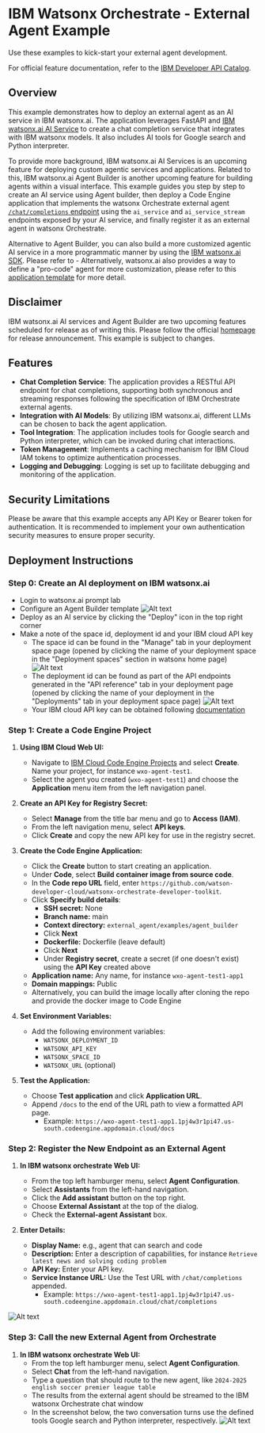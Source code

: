 # IBM Watsonx Orchestrate - External Agent Example

Use these examples to kick-start your external agent development.

For official feature documentation, refer to the [IBM Developer API Catalog](https://developer.ibm.com/apis/catalog/watsonorchestrate--custom-assistants/api/API--watsonorchestrate--ibm-watsonx-orchestrate-api#Register_an_external_chat_completions_agent__agents_external_chat_post).

## Overview

This example demonstrates how to deploy an external agent as an AI service in IBM watsonx.ai. The application leverages 
FastAPI and [IBM watsonx.ai AI Service](https://www.ibm.com/products/watsonx-ai/ai-agent-development) to create a chat completion service that integrates with IBM watsonx models. It also includes AI tools for Google search and Python interpreter.

To provide more background, IBM watsonx.ai AI Services is an upcoming feature for deploying custom agentic services and applications. Related to this, IBM watsonx.ai Agent Builder is another upcoming feature for building agents within a visual interface. This example guides you step by step to create an AI service using Agent builder, then deploy a Code Engine application that implements the watsonx Orchestrate external agent [`/chat/completions` endpoint](https://github.com/watson-developer-cloud/watsonx-orchestrate-developer-toolkit/blob/main/external_agent/spec.yaml) using the `ai_service` and `ai_service_stream` endpoints exposed by your AI service, and finally register it as an external agent in watsonx Orchestrate.

Alternative to Agent Builder, you can also build a more customized agentic AI service in a more programmatic manner by using the [IBM watsonx.ai SDK](https://ibm.github.io/watsonx-ai-python-sdk/core_api.html#client.Deployments.create). Please refer to - Alternatively, watsonx.ai also provides a way to define a "pro-code" agent for more customization, please refer to this [application template](https://github.com/IBM/watson-machine-learning-samples/tree/master/cloud/ai-service-templates/langgraph-react-agent) for more detail.

## Disclaimer

IBM watsonx.ai AI services and Agent Builder are two upcoming features scheduled for release as of writing this. Please follow the official [homepage](https://www.ibm.com/products/watsonx-ai/ai-agent-development) for release announcement. This example is subject to changes.

## Features

- **Chat Completion Service**: The application provides a RESTful API endpoint for chat completions, supporting both synchronous and streaming responses following the specification of IBM Orchestrate external agents.
- **Integration with AI Models**: By utilizing IBM watsonx.ai, different LLMs can be chosen to back the agent application.
- **Tool Integration**: The application includes tools for Google search and Python interpreter, which can be invoked during chat interactions.
- **Token Management**: Implements a caching mechanism for IBM Cloud IAM tokens to optimize authentication processes.
- **Logging and Debugging**: Logging is set up to facilitate debugging and monitoring of the application.

## Security Limitations

Please be aware that this example accepts any API Key or Bearer token for authentication. 
It is recommended to implement your own authentication security measures to ensure proper security.

## Deployment Instructions

### Step 0: Create an AI deployment on IBM watsonx.ai

- Login to watsonx.ai prompt lab
- Configure an Agent Builder template
![Alt text](./assets/agent-builder.png "Example of Agent Builder template configuration")
- Deploy as an AI service by clicking the "Deploy" icon in the top right corner
- Make a note of the space id, deployment id and your IBM cloud API key
  - The space id can be found in the "Manage" tab in your deployment space page (opened by clicking the name of your deployment space in the "Deployment spaces" section in watsonx home page)
![Alt text](./assets/space_id.png "Example of space id")
  - The deployment id can be found as part of the API endpoints generated in the "API reference" tab in your deployment page (opened by clicking the name of your deployment in the "Deployments" tab in your deployment space page)
![Alt text](./assets/deployment_id.png "Example of deployment id")
  - Your IBM cloud API key can be obtained following [documentation](https://cloud.ibm.com/docs/account?topic=account-userapikey&interface=ui)

### Step 1: Create a Code Engine Project

1. **Using IBM Cloud Web UI:**
   - Navigate to [IBM Cloud Code Engine Projects](https://cloud.ibm.com/containers/serverless/projects) and select **Create**. Name your project, for instance `wxo-agent-test1`.
   - Select the agent you created (`wxo-agent-test1`) and choose the **Application** menu item from the left navigation panel.

2. **Create an API Key for Registry Secret:**
   - Select **Manage** from the title bar menu and go to **Access (IAM)**.
   - From the left navigation menu, select **API keys**.
   - Click **Create** and copy the new API key for use in the registry secret.

3. **Create the Code Engine Application:**
   - Click the **Create** button to start creating an application.
   - Under **Code**, select **Build container image from source code**.
   - In the **Code repo URL** field, enter `https://github.com/watson-developer-cloud/watsonx-orchestrate-developer-toolkit`.
   - Click **Specify build details**:
     - **SSH secret:** None
     - **Branch name:** main
     - **Context directory:** `external_agent/examples/agent_builder`
     - Click **Next**
     - **Dockerfile:** Dockerfile (leave default)
     - Click **Next**
     - Under **Registry secret**, create a secret (if one doesn't exist) using the **API Key** created above
   - **Application name:** Any name, for instance `wxo-agent-test1-app1`
   - **Domain mappings:** Public
   - Alternatively, you can build the image locally after cloning the repo and provide the docker image to Code Engine

4. **Set Environment Variables:**
   - Add the following environment variables:
     - `WATSONX_DEPLOYMENT_ID`
     - `WATSONX_API_KEY`
     - `WATSONX_SPACE_ID`
     - `WATSONX_URL` (optional)

5. **Test the Application:**
   - Choose **Test application** and click **Application URL**.
   - Append `/docs` to the end of the URL path to view a formatted API page.
     - Example: `https://wxo-agent-test1-app1.1pj4w3r1pi47.us-south.codeengine.appdomain.cloud/docs`

### Step 2: Register the New Endpoint as an External Agent

1. **In IBM watsonx orchestrate Web UI:**
   - From the top left hamburger menu, select **Agent Configuration**.
   - Select **Assistants** from the left-hand navigation.
   - Click the **Add assistant** button on the top right.
   - Choose **External Assistant** at the top of the dialog.
   - Check the **External-agent Assistant** box.

2. **Enter Details:**
   - **Display Name:** e.g., agent that can search and code
   - **Description:** Enter a description of capabilities, for instance `Retrieve latest news and solving coding problem`
   - **API Key:** Enter your API key.
   - **Service Instance URL:** Use the Test URL with `/chat/completions` appended.
     - Example: `https://wxo-agent-test1-app1.1pj4w3r1pi47.us-south.codeengine.appdomain.cloud/chat/completions`

![Alt text](./assets/register_wxo_external_agent.png "Example of registering an external agent to IBM watsonx Orchestrate")

### Step 3: Call the new External Agent from Orchestrate

1. **In IBM watsonx orchestrate Web UI:**
   - From the top left hamburger menu, select **Agent Configuration**.
   - Select **Chat** from the left-hand navigation.
   - Type a question that should route to the new agent, like `2024-2025 english soccer premier league table`
   - The results from the external agent should be streamed to the IBM watsonx Orchestrate chat window
   - In the screenshot below, the two conversation turns use the defined tools Google search and Python interpreter, respectively. 
![Alt text](./assets/demo.png "Example of a chat to the external agent from IBM watsonx Orchestrate")